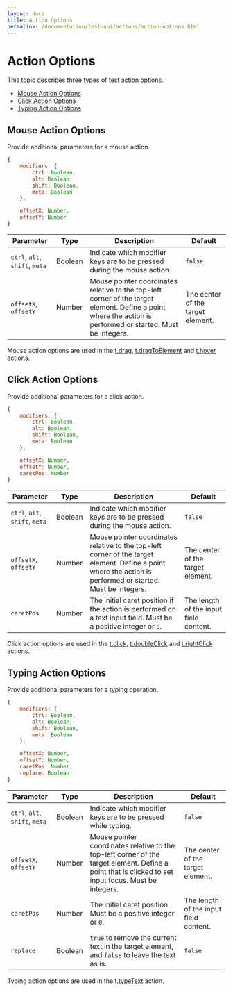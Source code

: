 ```yaml
---
layout: docs
title: Action Options
permalink: /documentation/test-api/actions/action-options.html
---
```

# Action Options

This topic describes three types of [test action](index.md) options.

* [Mouse Action Options](#mouse-action-options)
* [Click Action Options](#click-action-options)
* [Typing Action Options](#typing-action-options)

## Mouse Action Options

Provide additional parameters for a mouse action.

```js
{
    modifiers: {
        ctrl: Boolean,
        alt: Boolean,
        shift: Boolean,
        meta: Boolean
    },

    offsetX: Number,
    offsetY: Number
}
```

Parameter                      | Type    | Description                                                                                                                                                 | Default
------------------------------ | ------- | ----------------------------------------------------------------------------------------------------------------------------------------------------------- | ------------------------------------------
`ctrl`, `alt`, `shift`, `meta` | Boolean | Indicate which modifier keys are to be pressed during the mouse action.                                                                                     | `false`
`offsetX`, `offsetY`           | Number  | Mouse pointer coordinates relative to the top-left corner of the target element. Define a point where the action is performed or started. Must be integers. | The center of the target element.

Mouse action options are used in the [t.drag](drag-element.md#drag-an-element-by-an-offset),
[t.dragToElement](drag-element.md#drag-an-element-onto-another-one) and [t.hover](hover.md) actions.

## Click Action Options

Provide additional parameters for a click action.

```js
{
    modifiers: {
        ctrl: Boolean,
        alt: Boolean,
        shift: Boolean,
        meta: Boolean
    },

    offsetX: Number,
    offsetY: Number,
    caretPos: Number
}
```

Parameter                      | Type    | Description                                                                                                                                                 | Default
------------------------------ | ------- | ----------------------------------------------------------------------------------------------------------------------------------------------------------- | ------------------------------------------
`ctrl`, `alt`, `shift`, `meta` | Boolean | Indicate which modifier keys are to be pressed during the mouse action.                                                                                     | `false`
`offsetX`, `offsetY`           | Number  | Mouse pointer coordinates relative to the top-left corner of the target element. Define a point where the action is performed or started. Must be integers. | The center of the target element.
`caretPos`                     | Number  | The initial caret position if the action is performed on a text input field. Must be a positive integer or `0`.                                             | The length of the input field content.

Click action options are used in the [t.click](click.md), [t.doubleClick](double-click.md) and [t.rightClick](right-click.md) actions.

## Typing Action Options

Provide additional parameters for a typing operation.

```js
{
    modifiers: {
        ctrl: Boolean,
        alt: Boolean,
        shift: Boolean,
        meta: Boolean
    },

    offsetX: Number,
    offsetY: Number,
    caretPos: Number,
    replace: Boolean
}
```

Parameter                      | Type    | Description                                                                                                                                           | Default
------------------------------ | ------- | ----------------------------------------------------------------------------------------------------------------------------------------------------- | ------------------------------------------
`ctrl`, `alt`, `shift`, `meta` | Boolean | Indicate which modifier keys are to be pressed while typing.                                                                                          | `false`
`offsetX`, `offsetY`           | Number  | Mouse pointer coordinates relative to the top-left corner of the target element. Define a point that is clicked to set input focus. Must be integers. | The center of the target element.
`caretPos`                     | Number  | The initial caret position. Must be a positive integer or `0`.                                                                                        | The length of the input field content.
`replace`                      | Boolean | `true` to remove the current text in the target element, and `false` to leave the text as is.                                                         | `false`

Typing action options are used in the [t.typeText](type-text.md) action.